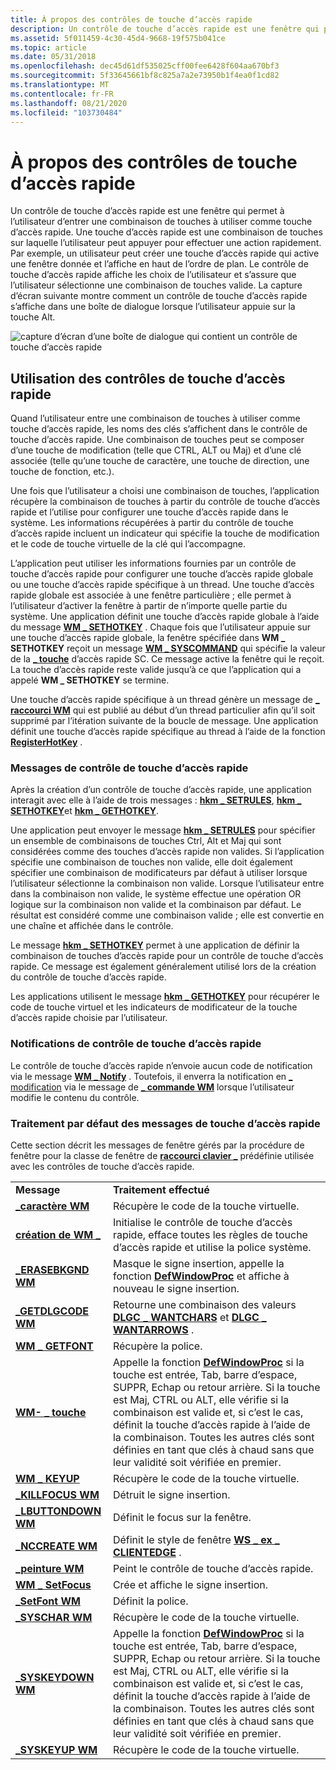 ```yaml
---
title: À propos des contrôles de touche d’accès rapide
description: Un contrôle de touche d’accès rapide est une fenêtre qui permet à l’utilisateur d’entrer une combinaison de touches à utiliser comme touche d’accès rapide.
ms.assetid: 5f011459-4c30-45d4-9668-19f575b041ce
ms.topic: article
ms.date: 05/31/2018
ms.openlocfilehash: dec45d61df535025cff00fee6428f604aa670bf3
ms.sourcegitcommit: 5f33645661bf8c825a7a2e73950b1f4ea0f1cd82
ms.translationtype: MT
ms.contentlocale: fr-FR
ms.lasthandoff: 08/21/2020
ms.locfileid: "103730484"
---
```

# <a name="about-hot-key-controls"></a>À propos des contrôles de touche d’accès rapide

Un contrôle de touche d’accès rapide est une fenêtre qui permet à l’utilisateur d’entrer une combinaison de touches à utiliser comme touche d’accès rapide. Une touche d’accès rapide est une combinaison de touches sur laquelle l’utilisateur peut appuyer pour effectuer une action rapidement. Par exemple, un utilisateur peut créer une touche d’accès rapide qui active une fenêtre donnée et l’affiche en haut de l’ordre de plan. Le contrôle de touche d’accès rapide affiche les choix de l’utilisateur et s’assure que l’utilisateur sélectionne une combinaison de touches valide. La capture d’écran suivante montre comment un contrôle de touche d’accès rapide s’affiche dans une boîte de dialogue lorsque l’utilisateur appuie sur la touche Alt.

![capture d’écran d’une boîte de dialogue qui contient un contrôle de touche d’accès rapide](images/hotkey.png)

## <a name="using-hot-key-controls"></a>Utilisation des contrôles de touche d’accès rapide

Quand l’utilisateur entre une combinaison de touches à utiliser comme touche d’accès rapide, les noms des clés s’affichent dans le contrôle de touche d’accès rapide. Une combinaison de touches peut se composer d’une touche de modification (telle que CTRL, ALT ou Maj) et d’une clé associée (telle qu’une touche de caractère, une touche de direction, une touche de fonction, etc.).

Une fois que l’utilisateur a choisi une combinaison de touches, l’application récupère la combinaison de touches à partir du contrôle de touche d’accès rapide et l’utilise pour configurer une touche d’accès rapide dans le système. Les informations récupérées à partir du contrôle de touche d’accès rapide incluent un indicateur qui spécifie la touche de modification et le code de touche virtuelle de la clé qui l’accompagne.

L’application peut utiliser les informations fournies par un contrôle de touche d’accès rapide pour configurer une touche d’accès rapide globale ou une touche d’accès rapide spécifique à un thread. Une touche d’accès rapide globale est associée à une fenêtre particulière ; elle permet à l’utilisateur d’activer la fenêtre à partir de n’importe quelle partie du système. Une application définit une touche d’accès rapide globale à l’aide du message [**WM \_ SETHOTKEY**](/windows/desktop/inputdev/wm-sethotkey) . Chaque fois que l’utilisateur appuie sur une touche d’accès rapide globale, la fenêtre spécifiée dans **WM \_ SETHOTKEY** reçoit un message [**WM \_ SYSCOMMAND**](/windows/desktop/menurc/wm-syscommand) qui spécifie la valeur de la [**\_ touche**](/windows/desktop/inputdev/wm-sethotkey) d’accès rapide SC. Ce message active la fenêtre qui le reçoit. La touche d’accès rapide reste valide jusqu’à ce que l’application qui a appelé **WM \_ SETHOTKEY** se termine.

Une touche d’accès rapide spécifique à un thread génère un message de [**\_ raccourci WM**](/windows/desktop/inputdev/wm-hotkey) qui est publié au début d’un thread particulier afin qu’il soit supprimé par l’itération suivante de la boucle de message. Une application définit une touche d’accès rapide spécifique au thread à l’aide de la fonction [**RegisterHotKey**](/windows/desktop/api/winuser/nf-winuser-registerhotkey) .

### <a name="hot-key-control-messages"></a>Messages de contrôle de touche d’accès rapide

Après la création d’un contrôle de touche d’accès rapide, une application interagit avec elle à l’aide de trois messages : [**hkm \_ SETRULES**](hkm-setrules.md), [**hkm \_ SETHOTKEY**](hkm-sethotkey.md)et [**hkm \_ GETHOTKEY**](hkm-gethotkey.md).

Une application peut envoyer le message [**hkm \_ SETRULES**](hkm-setrules.md) pour spécifier un ensemble de combinaisons de touches Ctrl, Alt et Maj qui sont considérées comme des touches d’accès rapide non valides. Si l’application spécifie une combinaison de touches non valide, elle doit également spécifier une combinaison de modificateurs par défaut à utiliser lorsque l’utilisateur sélectionne la combinaison non valide. Lorsque l’utilisateur entre dans la combinaison non valide, le système effectue une opération OR logique sur la combinaison non valide et la combinaison par défaut. Le résultat est considéré comme une combinaison valide ; elle est convertie en une chaîne et affichée dans le contrôle.

Le message [**hkm \_ SETHOTKEY**](hkm-sethotkey.md) permet à une application de définir la combinaison de touches d’accès rapide pour un contrôle de touche d’accès rapide. Ce message est également généralement utilisé lors de la création du contrôle de touche d’accès rapide.

Les applications utilisent le message [**hkm \_ GETHOTKEY**](hkm-gethotkey.md) pour récupérer le code de touche virtuel et les indicateurs de modificateur de la touche d’accès rapide choisie par l’utilisateur.

### <a name="hot-key-control-notifications"></a>Notifications de contrôle de touche d’accès rapide

Le contrôle de touche d’accès rapide n’envoie aucun code de notification via le message [**WM \_ Notify**](wm-notify.md) . Toutefois, il enverra la notification en [ \_ modification](en-change.md) via le message de [**\_ commande WM**](/windows/desktop/menurc/wm-command) lorsque l’utilisateur modifie le contenu du contrôle.

### <a name="default-hot-key-message-processing"></a>Traitement par défaut des messages de touche d’accès rapide

Cette section décrit les messages de fenêtre gérés par la procédure de fenêtre pour la classe de fenêtre de [**raccourci clavier \_**](common-control-window-classes.md) prédéfinie utilisée avec les contrôles de touche d’accès rapide.



|                                                |                                                                                                                                                                                                                                                                                                                                               |
|------------------------------------------------|-----------------------------------------------------------------------------------------------------------------------------------------------------------------------------------------------------------------------------------------------------------------------------------------------------------------------------------------------|
| **Message**                                    | **Traitement effectué**                                                                                                                                                                                                                                                                                                                      |
| [**\_caractère WM**](/windows/desktop/inputdev/wm-char)               | Récupère le code de la touche virtuelle.                                                                                                                                                                                                                                                                                                               |
| [**création de WM \_**](/windows/desktop/winmsg/wm-create)             | Initialise le contrôle de touche d’accès rapide, efface toutes les règles de touche d’accès rapide et utilise la police système.                                                                                                                                                                                                                                                          |
| [**\_ERASEBKGND WM**](/windows/desktop/winmsg/wm-erasebkgnd)     | Masque le signe insertion, appelle la fonction [**DefWindowProc**](/windows/desktop/api/winuser/nf-winuser-defwindowproca) et affiche à nouveau le signe insertion.                                                                                                                                                                                                                                     |
| [**\_GETDLGCODE WM**](/windows/desktop/dlgbox/wm-getdlgcode)     | Retourne une combinaison des valeurs [**DLGC \_ WANTCHARS**](/windows/desktop/dlgbox/wm-getdlgcode) et [**DLGC \_ WANTARROWS**](/windows/desktop/dlgbox/wm-getdlgcode) .                                                                                                                                               |
| [**WM \_ GETFONT**](/windows/desktop/winmsg/wm-getfont)           | Récupère la police.                                                                                                                                                                                                                                                                                                                           |
| [**WM- \_ touche**](/windows/desktop/inputdev/wm-keydown)         | Appelle la fonction [**DefWindowProc**](/windows/desktop/api/winuser/nf-winuser-defwindowproca) si la touche est entrée, Tab, barre d’espace, SUPPR, Echap ou retour arrière. Si la touche est Maj, CTRL ou ALT, elle vérifie si la combinaison est valide et, si c’est le cas, définit la touche d’accès rapide à l’aide de la combinaison. Toutes les autres clés sont définies en tant que clés à chaud sans que leur validité soit vérifiée en premier. |
| [**WM \_ KEYUP**](/windows/desktop/inputdev/wm-keyup)             | Récupère le code de la touche virtuelle.                                                                                                                                                                                                                                                                                                               |
| [**\_KILLFOCUS WM**](/windows/desktop/inputdev/wm-killfocus)     | Détruit le signe insertion.                                                                                                                                                                                                                                                                                                                           |
| [**\_LBUTTONDOWN WM**](/windows/desktop/inputdev/wm-lbuttondown) | Définit le focus sur la fenêtre.                                                                                                                                                                                                                                                                                                                 |
| [**\_NCCREATE WM**](/windows/desktop/winmsg/wm-nccreate)         | Définit le style de fenêtre [**WS \_ ex \_ CLIENTEDGE**](/windows/desktop/winmsg/extended-window-styles) .                                                                                                                                                                                                                              |
| [**\_peinture WM**](/windows/desktop/gdi/wm-paint)                  | Peint le contrôle de touche d’accès rapide.                                                                                                                                                                                                                                                                                                                   |
| [**WM \_ SetFocus**](/windows/desktop/inputdev/wm-setfocus)       | Crée et affiche le signe insertion.                                                                                                                                                                                                                                                                                                                  |
| [**\_SetFont WM**](/windows/desktop/winmsg/wm-setfont)           | Définit la police.                                                                                                                                                                                                                                                                                                                                |
| [**\_SYSCHAR WM**](/windows/desktop/menurc/wm-syschar)           | Récupère le code de la touche virtuelle.                                                                                                                                                                                                                                                                                                               |
| [**\_SYSKEYDOWN WM**](/windows/desktop/inputdev/wm-syskeydown)   | Appelle la fonction [**DefWindowProc**](/windows/desktop/api/winuser/nf-winuser-defwindowproca) si la touche est entrée, Tab, barre d’espace, SUPPR, Echap ou retour arrière. Si la touche est Maj, CTRL ou ALT, elle vérifie si la combinaison est valide et, si c’est le cas, définit la touche d’accès rapide à l’aide de la combinaison. Toutes les autres clés sont définies en tant que clés à chaud sans que leur validité soit vérifiée en premier. |
| [**\_SYSKEYUP WM**](/windows/desktop/inputdev/wm-syskeyup)       | Récupère le code de la touche virtuelle.                                                                                                                                                                                                                                                                                                               |



 

 

 